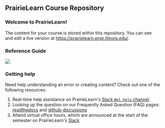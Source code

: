 ## PrairieLearn Course Repository

### Welcome to PrairieLearn! 

The content for your course is stored within this repository.
You can see and edit a live version at <https://prairielearn.engr.illinois.edu/>.

### Reference Guide

[![](https://coatless.github.io/pl-cheatsheets/pngs/pl-authoring-cheatsheet-overview.png)](https://coatless.github.io/pl-cheatsheets/pdfs/prairielearn-authoring-cheatsheet.pdf)

### Getting help

Need help understanding an error or creating content? Check out one of the following resources:

1. Real-time help assistance on PrairieLearn's [Slack `#pl-help` channel](https://prairielearn.com/slack).
1. Looking up the question on our Frequently Asked Question (FAQ) pages: [readthedocs](https://prairielearn.readthedocs.io/en/latest/faq/) and [github-discussions](https://github.com/PrairieLearn/PrairieLearn/discussions/categories/q-a)
1. Attend virtual office hours, which are announced at the start of the
   semester on PrairieLearn's [Slack](https://prairielearn.com/slack)